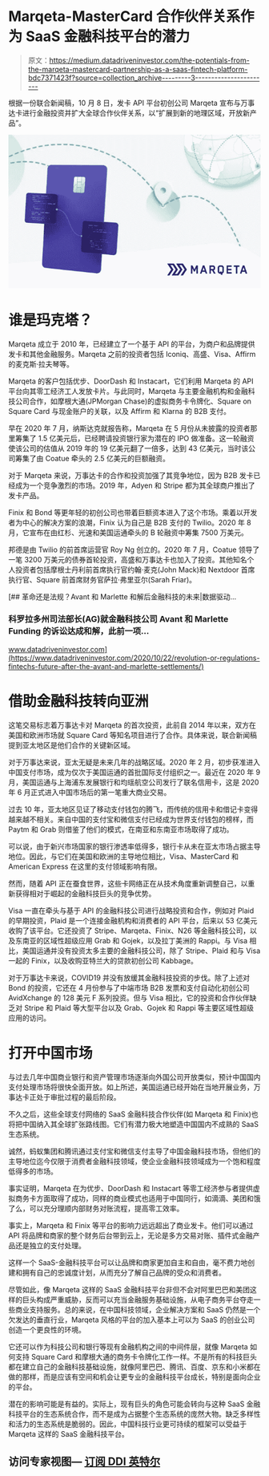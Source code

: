 # Marqeta-MasterCard 合作伙伴关系作为 SaaS 金融科技平台的潜力

> 原文：<https://medium.datadriveninvestor.com/the-potentials-from-the-marqeta-mastercard-partnership-as-a-saas-fintech-platform-bdc7371423f?source=collection_archive---------3----------------------->

根据一份联合新闻稿，10 月 8 日，发卡 API 平台初创公司 Marqeta 宣布与万事达卡进行金融投资并扩大全球合作伙伴关系，以“扩展到新的地理区域，开放新产品”。

![](img/da75cdb4c169f2a663b7d1bc1ebbac67.png)

# 谁是玛克塔？

Marqeta 成立于 2010 年，已经建立了一个基于 API 的平台，为商户和品牌提供发卡和其他金融服务。Marqeta 之前的投资者包括 Iconiq、高盛、Visa、Affirm 的麦克斯·拉夫琴等。

Marqeta 的客户包括优步、DoorDash 和 Instacart，它们利用 Marqeta 的 API 平台向其零工经济工人发放卡片。与此同时，Marqeta 与主要金融机构和金融科技公司合作，如摩根大通(JPMorgan Chase)的虚拟商务卡令牌化、Square on Square Card 与现金账户的关联，以及 Affirm 和 Klarna 的 B2B 支付。

早在 2020 年 7 月，纳斯达克就报告称，Marqeta 在 5 月份从未披露的投资者那里筹集了 1.5 亿美元后，已经聘请投资银行家为潜在的 IPO 做准备。这一轮融资使该公司的估值从 2019 年的 19 亿美元翻了一倍多，达到 43 亿美元，当时该公司筹集了由 Coatue 牵头的 2.5 亿美元的巨额融资。

对于 Marqeta 来说，万事达卡的合作和投资加强了其竞争地位，因为 B2B 发卡已经成为一个竞争激烈的市场。2019 年，Adyen 和 Stripe 都为其全球商户推出了发卡产品。

Finix 和 Bond 等更年轻的初创公司也带着巨额资本进入了这个市场。乘着以开发者为中心的解决方案的浪潮，Finix 认为自己是 B2B 支付的 Twilio。2020 年 8 月，它宣布在由红杉、光速和美国运通牵头的 B 轮融资中筹集 7500 万美元。

邦德是由 Twilio 的前首席运营官 Roy Ng 创立的。2020 年 7 月，Coatue 领导了一笔 3200 万美元的债券首轮投资，高盛和万事达卡也加入了投资。其他知名个人投资者包括摩根士丹利前首席执行官约翰·麦克(John Mack)和 Nextdoor 首席执行官、Square 前首席财务官萨拉·弗里亚尔(Sarah Friar)。

[](https://www.datadriveninvestor.com/2020/10/22/revolution-or-regulations-fintechs-future-after-the-avant-and-marlette-settlements/) [## 革命还是法规？Avant 和 Marlette 和解后金融科技的未来|数据驱动…

### 科罗拉多州司法部长(AG)就金融科技公司 Avant 和 Marlette Funding 的诉讼达成和解，此前一项…

www.datadriveninvestor.com](https://www.datadriveninvestor.com/2020/10/22/revolution-or-regulations-fintechs-future-after-the-avant-and-marlette-settlements/) 

# 借助金融科技转向亚洲

这笔交易标志着万事达卡对 Marqeta 的首次投资，此前自 2014 年以来，双方在美国和欧洲市场就 Square Card 等知名项目进行了合作。具体来说，联合新闻稿提到亚太地区是他们合作的关键新区域。

对于万事达来说，亚太无疑是未来几年的战略区域。2020 年 2 月，初步获准进入中国支付市场，成为仅次于美国运通的首批国际支付组织之一。最近在 2020 年 9 月，美国运通与上海浦东发展银行和均瑶航空公司发行了联名信用卡，这是 2020 年 6 月正式进入中国市场后的第一笔重大商业交易。

过去 10 年，亚太地区见证了移动支付钱包的腾飞，而传统的信用卡和借记卡变得越来越不相关。来自中国的支付宝和微信支付已经成为世界支付钱包的榜样，而 Paytm 和 Grab 则借鉴了他们的模式，在南亚和东南亚市场取得了成功。

可以说，由于新兴市场国家的银行渗透率低得多，银行卡从未在亚太市场占据主导地位。因此，与它们在美国和欧洲的主导地位相比，Visa、MasterCard 和 American Express 在这里的支付领域影响有限。

然而，随着 API 正在蚕食世界，这些卡网络正在从技术角度重新调整自己，以重新获得相对于崛起的金融科技巨头的竞争优势。

Visa 一直在牵头与基于 API 的金融科技公司进行战略投资和合作，例如对 Plaid 的早期投资，Plaid 是一个连接金融机构和消费者的 API 平台，后来以 53 亿美元收购了该平台。它还投资了 Stripe、Marqeta、Finix、N26 等金融科技公司，以及东南亚的区域性超级应用 Grab 和 Gojek，以及拉丁美洲的 Rappi。与 Visa 相比，美国运通并没有投资太多主要的金融科技公司，除了 Stripe、Plaid 和与 Visa 一起的 Finix，以及收购亚特兰大的贷款初创公司 Kabbage。

对于万事达卡来说，COVID19 并没有放缓其金融科技投资的步伐。除了上述对 Bond 的投资，它还在 4 月份参与了中端市场 B2B 发票和支付自动化初创公司 AvidXchange 的 128 美元 F 系列投资。但与 Visa 相比，它的投资和合作伙伴缺乏对 Stripe 和 Plaid 等大型平台以及 Grab、Gojek 和 Rappi 等主要区域性超级应用的访问。

# 打开中国市场

与过去几年中国商业银行和资产管理市场逐渐向外国公司开放类似，预计中国国内支付处理市场将很快全面开放。如上所述，美国运通已经开始在当地开展业务，万事达卡正处于审批过程的最后阶段。

不久之后，这些全球支付网络的 SaaS 金融科技合作伙伴(如 Marqeta 和 Finix)也将把中国纳入其全球扩张路线图。它们有潜力极大地塑造中国国内不成熟的 SaaS 生态系统。

诚然，蚂蚁集团和腾讯通过支付宝和微信支付主导了中国金融科技市场，但他们的主导地位迄今仅限于消费者金融科技领域，使企业金融科技领域成为一个饱和程度低得多的市场。

事实证明，Marqeta 在为优步、DoorDash 和 Instacart 等零工经济参与者提供虚拟商务卡方面取得了成功，同样的商业模式也适用于中国同行，如滴滴、美团和饿了么，可以充分理顺内部财务对账流程，提高零工效率。

事实上，Marqeta 和 Finix 等平台的影响力远远超出了商业发卡。他们可以通过 API 将品牌和商家的整个财务后台带到云上，无论是多方交易对账、插件式金融产品还是独立的支付处理。

这样一个 SaaS-金融科技平台可以让品牌和商家更加自主和自由，毫不费力地创建和拥有自己的忠诚度计划，从而充分了解自己品牌的受众和消费者。

尽管如此，像 Marqeta 这样的 SaaS 金融科技平台非但不会对阿里巴巴和美团这样的巨头构成严重威胁，反而可以充当金融服务基础设施，从电子商务平台夺走一些商业支持服务。总的来说，在中国科技领域，企业解决方案和 SaaS 仍然是一个欠发达的垂直行业，Marqeta 风格的平台的加入基本上可以为 SaaS 的创业公司创造一个更良性的环境。

它还可以作为科技公司和银行等现有金融机构之间的中间件层，就像 Marqeta 如何支持 Square Card 和摩根大通的商务卡令牌化工作一样。不是所有的科技巨头都在建立自己的金融科技基础设施，就像阿里巴巴、腾讯、百度、京东和小米都在做的那样，而是应该有空间和机会让更专业的金融科技平台成长，特别是面向企业的平台。

潜在的影响可能是有益的。实际上，现有巨头的角色可能会转向与这种 SaaS 金融科技平台的生态系统合作，而不是成为占据整个生态系统的庞然大物。缺乏多样性和活力的生态系统是脆弱的。因此，中国科技行业更可持续的框架可以受益于 Marqeta 这样的 SaaS 金融科技平台。

## 访问专家视图— [订阅 DDI 英特尔](https://datadriveninvestor.com/ddi-intel)